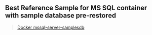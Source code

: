 ## Best Reference Sample for MS SQL container with sample database pre-restored

> [Docker mssql-server-samplesdb](https://github.com/enriquecatala/mssql-server-samplesdb/tree/master)